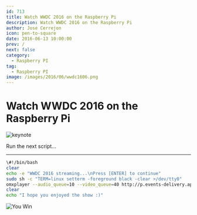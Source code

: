 ```yaml
---
id: 713
title: Watch WWDC 2016 on the Raspberry Pi
description: Watch WWDC 2016 on the Raspberry Pi
author: Jose Cerrejon
icon: pen-to-square
date: 2016-06-13 10:00:00
prev: /
next: false
category:
  - Raspberry PI
tag:
  - Raspberry PI
image: /images/2016/06/wwdc1606.png
---
```


# Watch WWDC 2016 on the Raspberry Pi

![keynote](/images/2016/06/wwdc1606.png)

Run the next script...

- - -
```bash
\#!/bin/bash
clear
echo -e "WWDC 2016 streaming...\nPress [ENTER] to continue"
sudo sh -c "TERM=linux setterm -foreground black -clear >/dev/tty0"
omxplayer --audio_queue=10 --video_queue=40 http://p.events-delivery.apple.com.edgesuite.net/15pijbnaefvpoijbaefvpihb06/m3u8/atv_mvp.m3u8
clear
echo "I hope you enjoyed the show :)"
```

![You Win](/images/yeah.jpg)